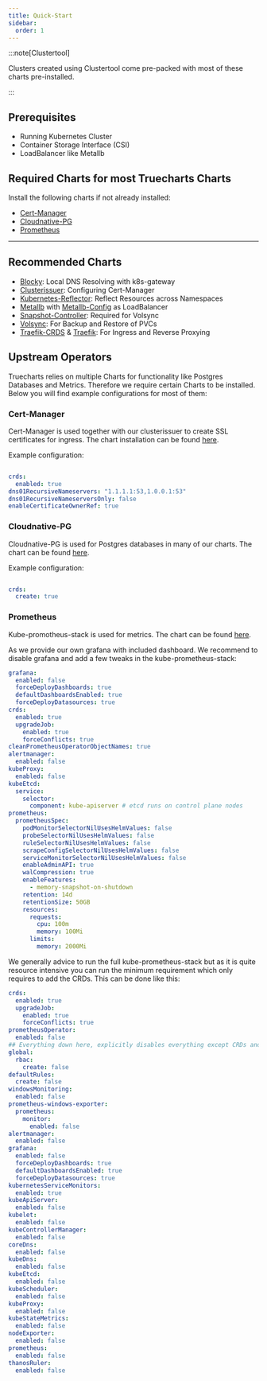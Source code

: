 ```yaml
---
title: Quick-Start
sidebar:
  order: 1
---
```


:::note[Clustertool]

Clusters created using Clustertool come pre-packed with most of these charts pre-installed.

:::

## Prerequisites

- Running Kubernetes Cluster
- Container Storage Interface (CSI)
- LoadBalancer like Metallb

## Required Charts for most Truecharts Charts

Install the following charts if not already installed:

  - [Cert-Manager](#cert-manager)
  - [Cloudnative-PG](#cloudnative-pg)
  - [Prometheus](#prometheus)

---

## Recommended Charts

- [Blocky](https://truecharts.org/charts/premium/blocky/): Local DNS Resolving with k8s-gateway
- [Clusterissuer](https://truecharts.org/charts/premium/clusterissuer/): Configuring Cert-Manager
- [Kubernetes-Reflector](https://truecharts.org/charts/system/kubernetes-reflector/): Reflect Resources across Namespaces
- [Metallb](https://metallb.io/) with [Metallb-Config](https://truecharts.org/charts/premium/metallb-config/) as LoadBalancer
- [Snapshot-Controller](https://truecharts.org/charts/system/snapshot-controller/): Required for Volsync
- [Volsync](https://truecharts.org/charts/system/volsync/): For Backup and Restore of PVCs
- [Traefik-CRDS](https://truecharts.org/charts/system/traefik-crds/) & [Traefik](https://traefik.io/traefik/): For Ingress and Reverse Proxying

## Upstream Operators

Truecharts relies on multiple Charts for functionality like Postgres Databases and Metrics.
Therefore we require certain Charts to be installed. Below you will find example configurations for most of them:

### Cert-Manager

Cert-Manager is used  together with our clusterissuer to create SSL certificates for ingress.
The chart installation can be found [here](https://cert-manager.io/docs/installation/helm/).

Example configuration:

```yaml

crds:
  enabled: true
dns01RecursiveNameservers: "1.1.1.1:53,1.0.0.1:53"
dns01RecursiveNameserversOnly: false
enableCertificateOwnerRef: true

```

### Cloudnative-PG

Cloudnative-PG is used for Postgres databases in many of our charts.
The chart can be found [here](https://github.com/cloudnative-pg/charts).

Example configuration:

```yaml

crds:
  create: true

```

### Prometheus

Kube-promotheus-stack is used for metrics.
The chart can be found [here](https://github.com/prometheus-community/helm-charts/tree/main/charts/kube-prometheus-stack).

As we provide our own grafana with included dashboard. We recommend to disable grafana and add a few tweaks in the kube-prometheus-stack:

```yaml
grafana:
  enabled: false
  forceDeployDashboards: true
  defaultDashboardsEnabled: true
  forceDeployDatasources: true
crds:
  enabled: true
  upgradeJob:
    enabled: true
    forceConflicts: true
cleanPrometheusOperatorObjectNames: true
alertmanager:
  enabled: false
kubeProxy:
  enabled: false
kubeEtcd:
  service:
    selector:
      component: kube-apiserver # etcd runs on control plane nodes
prometheus:
  prometheusSpec:
    podMonitorSelectorNilUsesHelmValues: false
    probeSelectorNilUsesHelmValues: false
    ruleSelectorNilUsesHelmValues: false
    scrapeConfigSelectorNilUsesHelmValues: false
    serviceMonitorSelectorNilUsesHelmValues: false
    enableAdminAPI: true
    walCompression: true
    enableFeatures:
      - memory-snapshot-on-shutdown
    retention: 14d
    retentionSize: 50GB
    resources:
      requests:
        cpu: 100m
        memory: 100Mi
      limits:
        memory: 2000Mi
```

We generally advice to run the full kube-prometheus-stack but as it is quite resource intensive you can run the minimum requirement which only requires to add the CRDs. This can be done like this:

```yaml
crds:
  enabled: true
  upgradeJob:
    enabled: true
    forceConflicts: true
prometheusOperator:
  enabled: false
## Everything down here, explicitly disables everything except CRDs and grafana dashboards
global:
  rbac:
    create: false
defaultRules:
  create: false
windowsMonitoring:
  enabled: false
prometheus-windows-exporter:
  prometheus:
    monitor:
      enabled: false
alertmanager:
  enabled: false
grafana:
  enabled: false
  forceDeployDashboards: true
  defaultDashboardsEnabled: true
  forceDeployDatasources: true
kubernetesServiceMonitors:
  enabled: true
kubeApiServer:
  enabled: false
kubelet:
  enabled: false
kubeControllerManager:
  enabled: false
coreDns:
  enabled: false
kubeDns:
  enabled: false
kubeEtcd:
  enabled: false
kubeScheduler:
  enabled: false
kubeProxy:
  enabled: false
kubeStateMetrics:
  enabled: false
nodeExporter:
  enabled: false
prometheus:
  enabled: false
thanosRuler:
  enabled: false
```

